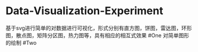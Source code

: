 # Data-Visualization-Experiment
基于svg进行简单的对数据进行可视化，形式分别有直方图，饼图，雷达图，环形图，散点图，矩阵分区图，热力图等，具有相应的相互式效果
#One
  对简单图形的绘制
#Two
